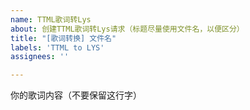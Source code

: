 ```yaml
---
name: TTML歌词转Lys
about: 创建TTML歌词转Lys请求（标题尽量使用文件名，以便区分）
title: "[歌词转换] 文件名"
labels: 'TTML to LYS'
assignees: ''

---
```


你的歌词内容（不要保留这行字）
